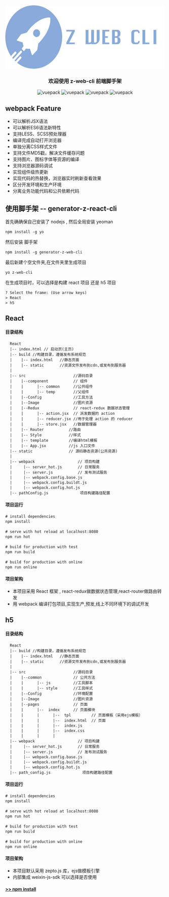 

<p align="center">
 <br><br>
 <br><br>
 <img src="https://raw.githubusercontent.com/ZengTianShengZ/generator-z-web-cli/master/zweb.png" alt="vuepack" width="561" height='200'>
</p>

### <p align='center'>欢迎使用 z-web-cli 前端脚手架 </p>

<p align="center">
 <img src="https://img.shields.io/npm/v/generator-z-web-cli.svg?style=flat-square" alt="vuepack" width="120" height='20'>
  <img src="https://img.shields.io/david/cnpm/npminstall.svg?style=flat-square" alt="vuepack" width="120" height='20'>
    <img src="https://img.shields.io/npm/dm/generator-z-web-cli.svg?style=flat-square" alt="vuepack" width="120" height='20'>
      <img src="https://img.shields.io/npm/l/generator-z-web-cli.svg" alt="vuepack" width="110" height='20'>

</p>

## webpack Feature

   - 可以解析JSX语法
   - 可以解析ES6语法新特性
   - 支持LESS、SCSS预处理器
   - 编译完成自动打开浏览器
   - 单独分离CSS样式文件
   - 支持文件MD5戳，解决文件缓存问题
   - 支持图片、图标字体等资源的编译
   - 支持浏览器源码调试
   - 实现组件级热更新
   - 实现代码的热替换，浏览器实时刷新查看效果
   - 区分开发环境和生产环境
   - 分离业务功能代码和公共依赖代码  



## 使用脚手架 -- generator-z-react-cli

首先确确保自己安装了 nodejs , 然后全局安装 yeoman

```
npm install -g yo
```

然后安装 脚手架

```
npm install -g generator-z-web-cli

```

最后新建个空文件夹,在文件夹里生成项目

```
yo z-web-cli

```

在生成项目时，可以选择是构建 react 项目 还是 h5 项目

```
? Select the frame: (Use arrow keys)
> React
> h5
```

##  React
####  目录结构
```
  React
  |-- index.html // 启动页(主页)
  |-- build //构建目录，遵循发布系统规范
  |    |-- index.html   //静态页面
  |    |-- static       //资源文件发布到cdn,或发布到服务器  
  |
  |-- src                     //源码目录
  |    |--component           // 组件
  |    |      |-- common      //公共组件
  |    |      |-- temp        //父组件
  |    |--Config              //工具方法
  |    |--Image               //图片资源
  |    |--Redux               // react-redux 数据状态管理
  |    |      |-- action.jsx  // 派发数据的 action
  |    |      |-- reducer.jsx //用于处理 action 的 reducer
  |    |      |-- store.jsx   //数据管理器
  |    |-- Router           //路由
  |    |-- Style            //样式
  |    |-- template         //编译html模板
  |    |-- App.jsx          //js 入口文件
  |-- static                // 源码静态资源(公共资源)
  |
  |-- webpack                   // 项目构建
  |     |-- server_hot.js       // 日常服务
  |     |-- server.js           // 发布测试服务
  |     |-- webpack.config.base.js
  |     |-- webpack.config.buildt.js
  |     |-- webpack.config.hot.js
  |-- pathConfig.js              项目构建路径配置

```

#### 项目运行
```
# install dependencies
npm install

# serve with hot reload at localhost:8080
npm run hot

# build for production with test
npm run build

# build for production with online
npm run online
```

#### 项目架构

   - 本项目采用 React 框架 , react-redux做数据状态管理,react-router做路由转发
   - 用 webpack 编译打包项目,实现生产,预发,线上不同环境下的调试开发

##  h5
#### 目录结构
```
  React
  |-- build //构建目录，遵循发布系统规范
  |    |-- index.html   //静态页面
  |    |-- static       //资源文件发布到cdn,或发布到服务器  
  |
  |-- src                     //源码目录
  |    |--common              // 公共方法
  |    |      |-- js          //工具脚本
  |    |      |-- style       //工具样式
  |    |--Config              //环境配置
  |    |--Image               //图片资源
  |    |--pages               // 页面
  |    |      |--  index      // 页面模块
  |    |      |      |--  tpl         // 页面模板（采用ejs模板）
  |    |      |      |--  index.html  // 页面
  |    |      |      |--  index.js   
  |    |      |      |--  index.css   
  |    |      |      |  
  |-- webpack                   // 项目构建
  |     |-- server_hot.js       // 日常服务
  |     |-- server.js           // 发布测试服务
  |     |-- webpack.config.base.js         
  |     |-- webpack.config.buildt.js   
  |     |-- webpack.config.hot.js
  |-- path_config.js              项目构建路径配置

```
#### 项目运行

```  
# install dependencies
npm install

# serve with hot reload at localhost:8080
npm run hot

# build for production with test
npm run build

# build for production with online
npm run online
```
#### 项目架构

   - 本项目默认采用 zepto.js 库，ejs做模板引擎
   - 内部集成 weixin-js-sdk 可以选择是否使用

#### [>> npm install](https://www.npmjs.com/package/generator-z-web-cli)